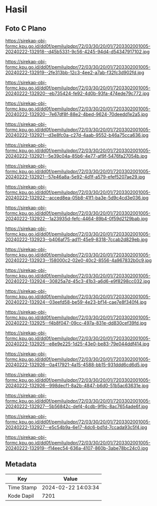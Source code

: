 # Hasil

## Foto C Plano

https://sirekap-obj-formc.kpu.go.id/dd0f/pemilu/pdpr/72/03/30/20/01/7203302001005-20240222-132918--d45b5331-9c56-4245-94d4-d54347917102.jpg

https://sirekap-obj-formc.kpu.go.id/dd0f/pemilu/pdpr/72/03/30/20/01/7203302001005-20240222-132919--2fe313bb-12c3-4ee2-a7ab-f32fc3d902fd.jpg

https://sirekap-obj-formc.kpu.go.id/dd0f/pemilu/pdpr/72/03/30/20/01/7203302001005-20240222-132920--eb735424-fe92-4d0b-93fa-474ede79c772.jpg

https://sirekap-obj-formc.kpu.go.id/dd0f/pemilu/pdpr/72/03/30/20/01/7203302001005-20240222-132920--7e67df8f-88e2-4bed-9624-70deedd1e2a5.jpg

https://sirekap-obj-formc.kpu.go.id/dd0f/pemilu/pdpr/72/03/30/20/01/7203302001005-20240222-132921--d3e8fc0a-c27d-4aab-9552-b46a75cca636.jpg

https://sirekap-obj-formc.kpu.go.id/dd0f/pemilu/pdpr/72/03/30/20/01/7203302001005-20240222-132921--5e39c04a-85b6-4e77-af9f-5476fa27054b.jpg

https://sirekap-obj-formc.kpu.go.id/dd0f/pemilu/pdpr/72/03/30/20/01/7203302001005-20240222-132921--57e46a8a-5e92-4d1f-a579-efef5207ae29.jpg

https://sirekap-obj-formc.kpu.go.id/dd0f/pemilu/pdpr/72/03/30/20/01/7203302001005-20240222-132922--acced8ea-05b8-41f1-ba3e-5d9c4cd3e036.jpg

https://sirekap-obj-formc.kpu.go.id/dd0f/pemilu/pdpr/72/03/30/20/01/7203302001005-20240222-132922--1a23935d-fefc-4464-89b4-0f59d2129bab.jpg

https://sirekap-obj-formc.kpu.go.id/dd0f/pemilu/pdpr/72/03/30/20/01/7203302001005-20240222-132923--b406af75-ad11-45e9-8318-7ccab2d829eb.jpg

https://sirekap-obj-formc.kpu.go.id/dd0f/pemilu/pdpr/72/03/30/20/01/7203302001005-20240222-132923--158000c2-02e0-40c2-8556-4a967832b0c9.jpg

https://sirekap-obj-formc.kpu.go.id/dd0f/pemilu/pdpr/72/03/30/20/01/7203302001005-20240222-132924--30825a7d-45c3-41b3-a6d6-e9f8298cc032.jpg

https://sirekap-obj-formc.kpu.go.id/dd0f/pemilu/pdpr/72/03/30/20/01/7203302001005-20240222-132924--03eefd58-be59-4e23-bf14-cae7e8f340f4.jpg

https://sirekap-obj-formc.kpu.go.id/dd0f/pemilu/pdpr/72/03/30/20/01/7203302001005-20240222-132925--f4b8f047-09cc-497a-831e-dd830cef39fd.jpg

https://sirekap-obj-formc.kpu.go.id/dd0f/pemilu/pdpr/72/03/30/20/01/7203302001005-20240222-132925--e8e9e225-1d25-43e0-be83-79e044ddf414.jpg

https://sirekap-obj-formc.kpu.go.id/dd0f/pemilu/pdpr/72/03/30/20/01/7203302001005-20240222-132926--0a417921-4a15-4588-bb15-931ddd6cd6d5.jpg

https://sirekap-obj-formc.kpu.go.id/dd0f/pemilu/pdpr/72/03/30/20/01/7203302001005-20240222-132926--998decf1-8a2b-4847-b6d0-51b5ac63631e.jpg

https://sirekap-obj-formc.kpu.go.id/dd0f/pemilu/pdpr/72/03/30/20/01/7203302001005-20240222-132927--5b56842c-def4-4cdb-9f9c-8ac7654ade6f.jpg

https://sirekap-obj-formc.kpu.go.id/dd0f/pemilu/pdpr/72/03/30/20/01/7203302001005-20240222-132927--e5c54b9a-6e17-4dc6-bd1d-7ccada93c5f4.jpg

https://sirekap-obj-formc.kpu.go.id/dd0f/pemilu/pdpr/72/03/30/20/01/7203302001005-20240222-132919--f14eec54-636a-4107-860b-3abe78bc24c0.jpg


## Metadata

| Key        | Value               |
| ---------- | ------------------- |
| Time Stamp | 2024-02-22 14:03:34 |
| Kode Dapil | 7201                |



